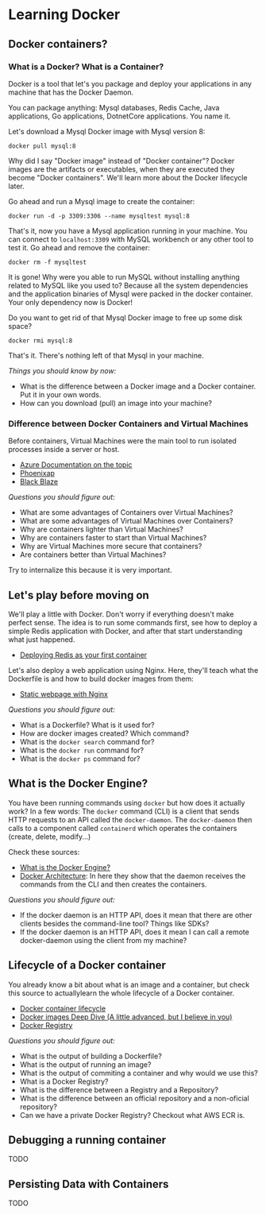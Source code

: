 # Learning Docker

## Docker containers?
### What is a Docker? What is a Container?
Docker is a tool that let's you package and deploy your applications in any machine that has the Docker Daemon.

You can package anything: Mysql databases, Redis Cache, Java applications, Go applications, DotnetCore applications. You name it.

Let's download a Mysql Docker image with Mysql version 8:
```
docker pull mysql:8
```
Why did I say "Docker image" instead of "Docker container"? Docker images are the artifacts or executables, when they are executed they become "Docker containers". We'll learn more about the Docker lifecycle later.


Go ahead and run a Mysql image to create the container:
```
docker run -d -p 3309:3306 --name mysqltest mysql:8
```
That's it, now you have a Mysql application running in your machine. You can connect to `localhost:3309` with MySQL workbench or any other tool to test it.
Go ahead and remove the container:
```
docker rm -f mysqltest
```
It is gone! Why were you able to run MySQL without installing anything related to MySQL like you used to? Because all the system dependencies and the application binaries of Mysql were packed in the docker container. Your only dependency now is Docker!

Do you want to get rid of that Mysql Docker image to free up some disk space?
```
docker rmi mysql:8
```
That's it. There's nothing left of that Mysql in your machine.

*Things you should know by now:*
- What is the difference between a Docker image and a Docker container. Put it in your own words.
- How can you download (pull) an image into your machine?

### Difference between Docker Containers and Virtual Machines
Before containers, Virtual Machines were the main tool to run isolated processes inside a server or host.

- [Azure Documentation on the topic](https://docs.microsoft.com/en-us/virtualization/windowscontainers/about/containers-vs-vm)
- [Phoenixap](https://phoenixnap.com/kb/containers-vs-vms)
- [Black Blaze](https://www.backblaze.com/blog/vm-vs-containers/)

*Questions you should figure out:*

- What are some advantages of Containers over Virtual Machines?
- What are some advantages of Virtual Machines over Containers?
- Why are containers lighter than Virtual Machines?
- Why are containers faster to start than Virtual Machines?
- Why are Virtual Machines more secure that containers?
- Are containers better than Virtual Machines?

Try to internalize this because it is very important.

## Let's play before moving on
We'll play a little with Docker. Don't worry if everything doesn't make perfect sense.
The idea is to run some commands first, see how to deploy a simple Redis application with Docker, and after that start understanding what just happened.
- [Deploying Redis as your first container](https://www.katacoda.com/courses/docker/deploying-first-container)

Let's also deploy a web application using Nginx. Here, they'll teach what the Dockerfile is and how to build docker images from them:

- [Static webpage with Nginx](https://www.katacoda.com/courses/docker/create-nginx-static-web-server)

*Questions you should figure out:*
- What is a Dockerfile? What is it used for?
- How are docker images created? Which command?
- What is the `docker search` command for?
- What is the `docker run` command for?
- What is the `docker ps` command for?


## What is the Docker Engine?

You have been running commands using `docker` but how does it actually work? In a few words: The `docker` command (CLI) is a client that sends HTTP requests to an API called the `docker-daemon`. The `docker-daemon` then calls to a component called `containerd` which operates the containers (create, delete, modify...)

Check these sources:
- [What is the Docker Engine?](https://docs.docker.com/engine/)
- [Docker Architecture](https://www.katacoda.com/courses/docker/create-nginx-static-web-server): In here they show that the daemon receives the commands from the CLI and then creates the containers.

*Questions you should figure out:*
- If the docker daemon is an HTTP API, does it mean that there are other clients besides the command-line tool? Things like SDKs?
- If the docker daemon is an HTTP API, does it mean I can call a remote docker-daemon using the client from my machine?

## Lifecycle of a Docker container
You already know a bit about what is an image and a container, but check this source to actuallylearn the whole lifecycle of a Docker container.

- [Docker container lifecycle](https://dzone.com/articles/docker-crash-course)
- [Docker images Deep Dive (A little advanced, but I believe in you)](https://app.pluralsight.com/course-player?clipId=ef5d35f2-655e-4a2e-9cee-be6f8a31fc98)
- [Docker Registry](https://app.pluralsight.com/course-player?clipId=a41763a7-278d-4599-8731-1cd3568cc37c)

*Questions you should figure out:*
- What is the output of building a Dockerfile?
- What is the output of running an image?
- What is the output of commiting a container and why would we use this?
- What is a Docker Registry?
- What is the difference between a Registry and a Repository?
- What is the difference between an official repository and a non-oficial repository?
- Can we have a private Docker Registry? Checkout what AWS ECR is.

## Debugging a running container
TODO

## Persisting Data with Containers
TODO
